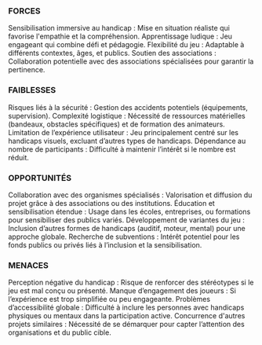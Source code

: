 ### FORCES

Sensibilisation immersive au handicap : Mise en situation réaliste qui favorise l'empathie et la compréhension.
Apprentissage ludique : Jeu engageant qui combine défi et pédagogie.
Flexibilité du jeu : Adaptable à différents contextes, âges, et publics.
Soutien des associations : Collaboration potentielle avec des associations spécialisées pour garantir la pertinence.
### FAIBLESSES

Risques liés à la sécurité : Gestion des accidents potentiels (équipements, supervision).
Complexité logistique : Nécessité de ressources matérielles (bandeaux, obstacles spécifiques) et de formation des animateurs.
Limitation de l’expérience utilisateur : Jeu principalement centré sur les handicaps visuels, excluant d’autres types de handicaps.
Dépendance au nombre de participants : Difficulté à maintenir l’intérêt si le nombre est réduit.
### OPPORTUNITÉS

Collaboration avec des organismes spécialisés : Valorisation et diffusion du projet grâce à des associations ou des institutions.
Éducation et sensibilisation étendue : Usage dans les écoles, entreprises, ou formations pour sensibiliser des publics variés.
Développement de variantes du jeu : Inclusion d’autres formes de handicaps (auditif, moteur, mental) pour une approche globale.
Recherche de subventions : Intérêt potentiel pour les fonds publics ou privés liés à l’inclusion et la sensibilisation.
### MENACES

Perception négative du handicap : Risque de renforcer des stéréotypes si le jeu est mal conçu ou présenté.
Manque d’engagement des joueurs : Si l’expérience est trop simplifiée ou peu engageante.
Problèmes d’accessibilité globale : Difficulté à inclure les personnes avec handicaps physiques ou mentaux dans la participation active.
Concurrence d'autres projets similaires : Nécessité de se démarquer pour capter l’attention des organisations et du public cible.

